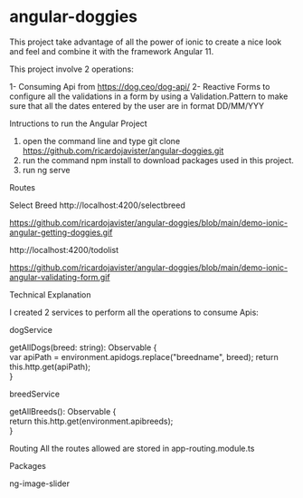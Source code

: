 # angular-doggies

This project take advantage of all the power of ionic to create a nice look and feel and combine it with the framework Angular 11.


This project involve 2 operations:

1- Consuming Api from https://dog.ceo/dog-api/
2- Reactive Forms to configure all the validations in a form by using a Validation.Pattern to make sure that all the dates entered by the user are in format
DD/MM/YYY

Intructions to run the Angular Project

1. open the command line and type git clone https://github.com/ricardojavister/angular-doggies.git
2. run the command npm install to download packages used in this project.
3. run ng serve

Routes

Select Breed
http://localhost:4200/selectbreed

https://github.com/ricardojavister/angular-doggies/blob/main/demo-ionic-angular-getting-doggies.gif

http://localhost:4200/todolist

https://github.com/ricardojavister/angular-doggies/blob/main/demo-ionic-angular-validating-form.gif


Technical Explanation

I created 2 services to perform all the operations to consume Apis:

dogService

 getAllDogs(breed: string): Observable<Dog> {  
    var apiPath = environment.apidogs.replace("breedname", breed); 
    return this.http.get<Dog>(apiPath);  
  }

breedService

getAllBreeds(): Observable<Breed> {  
    return this.http.get<Breed>(environment.apibreeds);  
  }

Routing
All the routes allowed are stored in app-routing.module.ts


Packages

ng-image-slider









